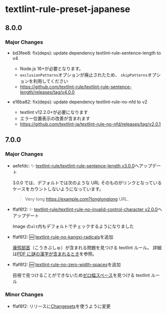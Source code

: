 # textlint-rule-preset-japanese

## 8.0.0

### Major Changes

- bd3fee8: fix(deps): update dependency textlint-rule-sentence-length to v4

  - Node.js 16+が必要となります。
  - `exclusionPatterns`オプションが廃止されたため、 `skipPatterns`オプションを利用してください
  - <https://github.com/textlint-rule/textlint-rule-sentence-length/releases/tag/v4.0.0>

- e16ba82: fix(deps): update dependency textlint-rule-no-nfd to v2

  - textlint v12.2.0+が必要になります
  - エラー位置表示の改善が含まれます
  - https://github.com/textlint-ja/textlint-rule-no-nfd/releases/tag/v2.0.1

## 7.0.0

### Major Changes

- aefefdc: :sparkles: [textlint-rule/textlint-rule-sentence-length v3.0.0](https://github.com/textlint-rule/textlint-rule-sentence-length/releases/v3.0.0)へアップデート

  3.0.0 では、デフォルトでは次のような URL そのものがリンクとなっているケースをカウントしないようになっています。

  > Very long <https://example.com?longlonglong> URL.

- ffaf6f2: :sparkles: [textlint-rule/textlint-rule-no-invalid-control-character v2.0.0](https://github.com/textlint-rule/textlint-rule-no-invalid-control-character/releases/v2.0.0)へアップデート

  Image の`alt`内もデフォルトでチェックするようになりました

- ffaf6f2: :new: [textlint-rule-no-kangxi-radicals](https://github.com/xl1/textlint-rule-no-kangxi-radicals)を追加

  [康煕部首](https://ja.wikipedia.org/wiki/%E5%BA%B7%E7%85%95%E9%83%A8%E9%A6%96)（こうきぶしゅ）が含まれる問題を見つける textlint ルール。
  詳細は[PDF に謎の漢字が含まれるとき](https://gist.github.com/xl1/940d653451fd96a06618a6df08d5df84)を参照。

- ffaf6f2: :new: [textlint-rule-no-zero-width-spaces](https://github.com/textlint-rule/textlint-rule-no-zero-width-spaces)を追加

  目視で見つけることができないため[ゼロ幅スペース](https://ja.wikipedia.org/wiki/%E3%82%BC%E3%83%AD%E5%B9%85%E3%82%B9%E3%83%9A%E3%83%BC%E3%82%B9)を見つける textlint ルール

### Minor Changes

- ffaf6f2: リリースに[Changesets](https://github.com/atlassian/changesets)を使うように変更

